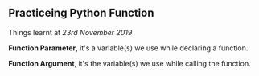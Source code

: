 ## Practiceing Python Function

Things learnt at _23rd November 2019_

**Function Parameter**, it's a variable(s) we use while declaring a function. 

**Function Argument**, it's the variable(s) we use while calling the function. 



